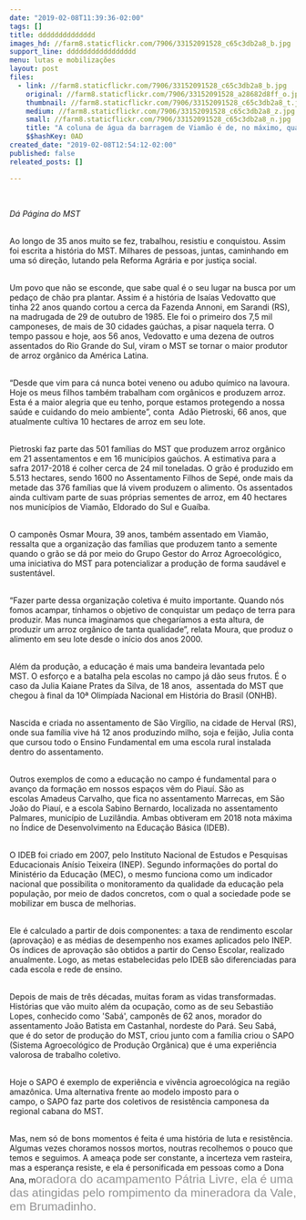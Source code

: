 ```yaml
---
date: "2019-02-08T11:39:36-02:00"
tags: []
title: dddddddddddddd
images_hd: //farm8.staticflickr.com/7906/33152091528_c65c3db2a8_b.jpg
support_line: ddddddddddddddddd
menu: lutas e mobilizações
layout: post
files:
  - link: //farm8.staticflickr.com/7906/33152091528_c65c3db2a8_b.jpg
    original: //farm8.staticflickr.com/7906/33152091528_a28682d8ff_o.jpg
    thumbnail: //farm8.staticflickr.com/7906/33152091528_c65c3db2a8_t.jpg
    medium: //farm8.staticflickr.com/7906/33152091528_c65c3db2a8_z.jpg
    small: //farm8.staticflickr.com/7906/33152091528_c65c3db2a8_n.jpg
    title: "A coluna de água da barragem de Viamão é de, no máximo, quatro metros, de fácil e lento escoamento. Foto - Vinicius Roratto _ Arquivo Sul 21.jpeg"
    $$hashKey: 0AD
created_date: "2019-02-08T12:54:12-02:00"
published: false
releated_posts: []

---
```

<p>&nbsp;</p>

<p><em>D&aacute; P&aacute;gina do MST&nbsp;</em></p>

<p><br />
Ao longo de 35 anos&nbsp;muito se fez, trabalhou, resistiu e conquistou. Assim foi escrita a hist&oacute;ria do MST. Milhares de pessoas, juntas, caminhando em uma s&oacute; dire&ccedil;&atilde;o, lutando pela Reforma Agr&aacute;ria e por justi&ccedil;a social.&nbsp;</p>

<p><br />
Um povo que n&atilde;o se esconde, que sabe qual &eacute; o seu lugar na busca por um peda&ccedil;o de ch&atilde;o pra plantar. Assim&nbsp;&eacute; a hist&oacute;ria de&nbsp;Isa&iacute;as Vedovatto que tinha 22 anos quando cortou a cerca da Fazenda Annoni, em Sarandi (RS), na madrugada de 29 de outubro de 1985. Ele foi o primeiro dos 7,5 mil camponeses, de mais de 30 cidades ga&uacute;chas, a pisar naquela terra. O tempo passou e hoje, aos 56 anos, Vedovatto e uma dezena de outros assentados do Rio Grande do Sul, viram&nbsp;o MST se tornar o maior produtor de arroz org&acirc;nico da Am&eacute;rica Latina.</p>

<p><br />
&ldquo;Desde que vim para c&aacute; nunca botei veneno ou adubo qu&iacute;mico na lavoura. Hoje os meus filhos tamb&eacute;m trabalham com org&acirc;nicos e produzem arroz. Esta &eacute; a maior alegria que eu tenho, porque estamos protegendo a nossa sa&uacute;de e cuidando do meio ambiente&rdquo;, conta &nbsp;Ad&atilde;o Pietroski, 66 anos, que atualmente cultiva 10 hectares de arroz em seu lote.&nbsp;</p>

<p><br />
Pietroski faz parte das 501 fam&iacute;lias do MST que produzem arroz org&acirc;nico em 21 assentamentos e em 16 munic&iacute;pios ga&uacute;chos. A estimativa para a safra 2017-2018 &eacute; colher cerca de 24 mil toneladas. O gr&atilde;o &eacute; produzido em 5.513 hectares, sendo 1600 no Assentamento Filhos de Sep&eacute;, onde mais da metade das 376 fam&iacute;lias que l&aacute; vivem produzem o alimento. Os assentados ainda cultivam parte de suas pr&oacute;prias sementes de arroz, em 40 hectares nos munic&iacute;pios de Viam&atilde;o, Eldorado do Sul e Gua&iacute;ba.</p>

<p><br />
O campon&ecirc;s Osmar Moura, 39 anos, tamb&eacute;m assentado em Viam&atilde;o, ressalta que a organiza&ccedil;&atilde;o das fam&iacute;lias que produzem tanto a semente quando o gr&atilde;o se d&aacute; por meio do Grupo Gestor do Arroz Agroecol&oacute;gico, uma iniciativa do MST para potencializar a produ&ccedil;&atilde;o de forma saud&aacute;vel e sustent&aacute;vel.</p>

<p><br />
&ldquo;Fazer parte dessa organiza&ccedil;&atilde;o coletiva &eacute; muito importante. Quando n&oacute;s fomos acampar, t&iacute;nhamos o objetivo de conquistar um peda&ccedil;o de terra para produzir. Mas nunca imaginamos que chegar&iacute;amos a esta altura, de produzir um arroz org&acirc;nico de tanta qualidade&rdquo;, relata Moura, que produz o alimento em seu lote desde o in&iacute;cio dos anos 2000.</p>

<p><br />
Al&eacute;m da produ&ccedil;&atilde;o, a educa&ccedil;&atilde;o &eacute; mais uma bandeira levantada pelo MST.&nbsp;O&nbsp;esfor&ccedil;o e a batalha pela escolas no campo j&aacute; d&atilde;o seus frutos. &Eacute; o caso da&nbsp;Julia Kaiane Prates da Silva, de 18 anos,&nbsp;&nbsp;assentada do MST que chegou &agrave; final da&nbsp;10&ordf; Olimp&iacute;ada Nacional em Hist&oacute;ria do Brasil (ONHB).</p>

<p><br />
Nascida e criada no assentamento de S&atilde;o Virg&iacute;lio, na cidade de Herval (RS), onde sua fam&iacute;lia vive h&aacute; 12 anos produzindo milho, soja e feij&atilde;o, Julia conta que cursou todo o Ensino Fundamental em uma escola rural instalada dentro do assentamento.&nbsp;&nbsp;</p>

<p><br />
Outros exemplos de como a educa&ccedil;&atilde;o no campo &eacute; fundamental para o avan&ccedil;o da forma&ccedil;&atilde;o em nossos espa&ccedil;os v&ecirc;m do Piau&iacute;.&nbsp;S&atilde;o as escolas&nbsp;Amadeus Carvalho, que fica no assentamento Marrecas, em&nbsp;S&atilde;o Jo&atilde;o do Piau&iacute;, e a escola Sabino Bernardo, localizada no assentamento Palmares, munic&iacute;pio de Luzil&acirc;ndia. Ambas obtiveram em 2018 nota m&aacute;xima no&nbsp;&Iacute;ndice de Desenvolvimento na Educa&ccedil;&atilde;o B&aacute;sica (IDEB).&nbsp;</p>

<p><br />
O IDEB&nbsp;foi criado em 2007, pelo Instituto Nacional de Estudos e Pesquisas Educacionais An&iacute;sio Teixeira (INEP). Segundo informa&ccedil;&otilde;es do portal do Minist&eacute;rio da Educa&ccedil;&atilde;o (MEC), o mesmo funciona como um indicador nacional que possibilita o monitoramento da qualidade da educa&ccedil;&atilde;o pela popula&ccedil;&atilde;o, por meio de dados concretos, com o qual a sociedade pode se mobilizar em busca de melhorias.</p>

<p><br />
Ele &eacute; calculado a partir de dois componentes: a taxa de rendimento escolar (aprova&ccedil;&atilde;o) e as m&eacute;dias de desempenho nos exames aplicados pelo INEP. Os &iacute;ndices de aprova&ccedil;&atilde;o s&atilde;o obtidos a partir do Censo Escolar, realizado anualmente. Logo, as metas estabelecidas pelo IDEB&nbsp;s&atilde;o diferenciadas para cada escola e rede de ensino.</p>

<p><br />
Depois de mais de tr&ecirc;s d&eacute;cadas, muitas foram as vidas transformadas. Hist&oacute;rias&nbsp;que v&atilde;o muito al&eacute;m da ocupa&ccedil;&atilde;o, como as de seu Sebasti&atilde;o Lopes, conhecido como &#39;Sab&aacute;&#39;, campon&ecirc;s de 62 anos, morador do assentamento Jo&atilde;o Batista em Castanhal, nordeste do Par&aacute;. Seu Sab&aacute;, que&nbsp;&eacute; do setor de produ&ccedil;&atilde;o do MST, criou junto com a fam&iacute;lia criou o SAPO (Sistema Agroecol&oacute;gico de Produ&ccedil;&atilde;o Org&acirc;nica) que &eacute; uma experi&ecirc;ncia valorosa de trabalho coletivo.</p>

<p><br />
Hoje o SAPO &eacute; exemplo de experi&ecirc;ncia e viv&ecirc;ncia agroecol&oacute;gica na regi&atilde;o amaz&ocirc;nica. Uma alternativa frente ao modelo imposto para o campo,&nbsp;o&nbsp;SAPO faz parte dos coletivos de resist&ecirc;ncia camponesa da regional cabana do MST.</p>

<p><br />
Mas, nem s&oacute; de bons momentos &eacute; feita &eacute; uma hist&oacute;ria de luta e resist&ecirc;ncia. Algumas vezes choramos nossos mortos, noutras recolhemos o pouco que temos e seguimos. A amea&ccedil;a pode ser constante, a incerteza vem rasteira, mas a esperan&ccedil;a resiste, e ela &eacute; personificada em pessoas como a Dona Ana, m<span style="color: rgb(146, 146, 146); font-family: Helvetica, Arial, sans-serif; font-size: 20.8px;">oradora do acampamento P&aacute;tria Livre, ela &eacute; uma das atingidas pelo rompimento da mineradora da Vale, em Brumadinho. </span></p>

<p>&nbsp;</p>

<p>&nbsp;</p>

<p>&nbsp;</p>

<p>&nbsp;</p>

<p>&nbsp;</p>
